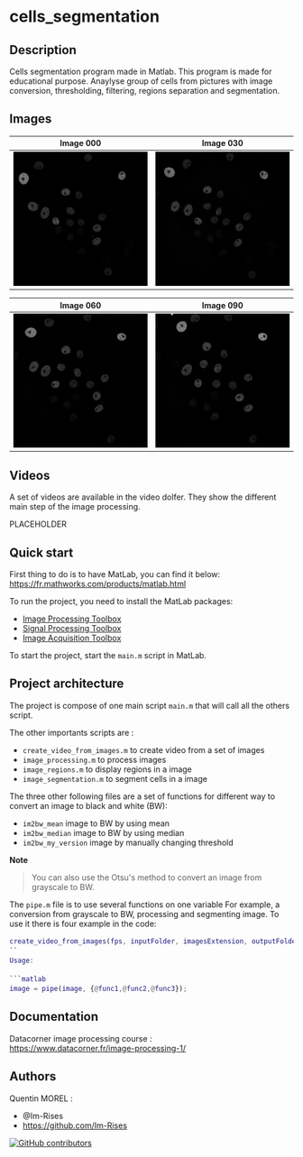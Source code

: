 # cells_segmentation

<p align="center">
    <a href="https://www.mathworks.com/matlabcentral/images/matlab-file-exchange.svg" alt="MatLabBadge"></a>
</p>

## Description

Cells segmentation program made in Matlab.
This program is made for educational purpose. 
Anaylyse group of cells from pictures with image conversion, thresholding, filtering, regions separation and segmentation.

## Images

|Image 000|Image 030|
|---|---|
|![cellsImage](dataset/t000.tif) | ![cellsImage](dataset/t030.tif)|

|Image 060|Image 090|
|---|---|
|![cellsImage](dataset/t060.tif)|![cellsImage](dataset/t090.tif)|

## Videos

A set of videos are available in the video dolfer. They show the different main step of the image processing.

PLACEHOLDER

## Quick start

First thing to do is to have MatLab, you can find it below:  
<https://fr.mathworks.com/products/matlab.html>

To run the project, you need to install the MatLab packages:
- [Image Processing Toolbox](https://fr.mathworks.com/products/image.html)
- [Signal Processing Toolbox](https://fr.mathworks.com/products/signal.html)
- [Image Acquisition Toolbox](https://fr.mathworks.com/products/image-acquisition.html)

To start the project, start the `main.m` script in MatLab.

## Project architecture

The project is compose of one main script `main.m` that will call all the others script.

The other importants scripts are :
- `create_video_from_images.m` to create video from a set of images
- `image_processing.m` to process images
- `image_regions.m` to display regions in a image
- `image_segmentation.m` to segment cells in a image

The three other following files are a set of functions for different way to convert an image to black and white (BW):
- `im2bw_mean` image to BW by using mean
- `im2bw_median` image to BW by using median
- `im2bw_my_version` image by manually changing threshold

**Note**
> You can also use the Otsu's method to convert an image from grayscale to BW.

The `pipe.m` file is to use several functions on one variable 
For example, a conversion from grayscale to BW, processing and segmenting image.
To use it there is four example in the code:  

```matlab
create_video_from_images(fps, inputFolder, imagesExtension, outputFolder, 'cells-4-bw-processed-segmented.avi', {im2bwSelectedFunc, @image_processing,@image_segmentation});
`` 
Usage:

```matlab
image = pipe(image, {@func1,@func2,@func3});
```

## Documentation

Datacorner image processing course :  
<https://www.datacorner.fr/image-processing-1/>

## Authors

Quentin MOREL :

- @Im-Rises
- <https://github.com/Im-Rises>

[![GitHub contributors](https://contrib.rocks/image?repo=Im-Rises/cells_segmentation)](https://github.com/Im-Rises/cells_segmentation/graphs/contributors)